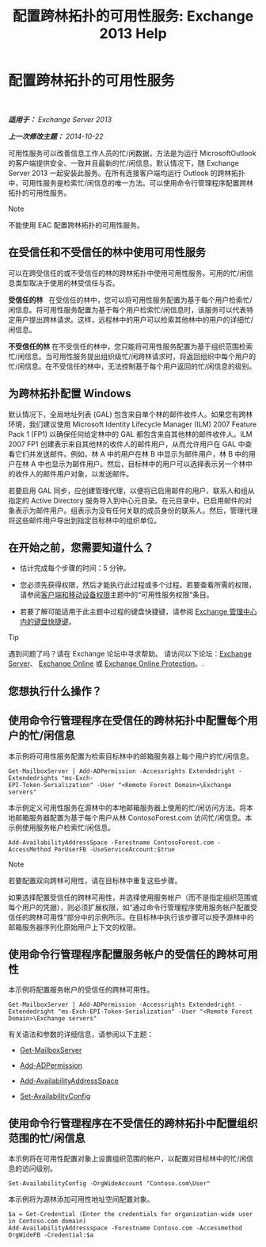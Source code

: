 ﻿---
title: '配置跨林拓扑的可用性服务: Exchange 2013 Help'
TOCTitle: 配置跨林拓扑的可用性服务
ms:assetid: f1e7d407-f0d3-47a7-8cc3-03c5980445d5
ms:mtpsurl: https://technet.microsoft.com/zh-cn/library/Bb125182(v=EXCHG.150)
ms:contentKeyID: 52061565
ms.date: 01/11/2018
mtps_version: v=EXCHG.150
ms.translationtype: HT
---

# 配置跨林拓扑的可用性服务

 

_**适用于：** Exchange Server 2013_

_**上一次修改主题：** 2014-10-22_

可用性服务可以改善信息工作人员的忙/闲数据，方法是为运行 MicrosoftOutlook 的客户端提供安全、一致并且最新的忙/闲信息。默认情况下，随 Exchange Server 2013 一起安装此服务。在所有连接客户端均运行 Outlook 的跨林拓扑中，可用性服务是检索忙/闲信息的唯一方法。可以使用命令行管理程序配置跨林拓扑的可用性服务。

> [!NOTE]
> 不能使用 EAC 配置跨林拓扑的可用性服务。


## 在受信任和不受信任的林中使用可用性服务

可以在跨受信任的或不受信任的林的跨林拓扑中使用可用性服务。可用的忙/闲信息类型取决于使用的林受信任与否。

**受信任的林**   在受信任的林中，您可以将可用性服务配置为基于每个用户检索忙/闲信息。将可用性服务配置为基于每个用户检索忙/闲信息时，该服务可以代表特定用户提出跨林请求。这样，远程林中的用户可以检索其他林中的用户的详细忙/闲信息。

**不受信任的林** 在不受信任的林中，您只能将可用性服务配置为基于组织范围检索忙/闲信息。当可用性服务提出组织级忙/闲跨林请求时，将返回组织中每个用户的忙/闲信息。在不受信任的林中，无法控制基于每个用户返回的忙/闲信息的级别。

## 为跨林拓扑配置 Windows

默认情况下，全局地址列表 (GAL) 包含来自单个林的邮件收件人。如果您有跨林环境，我们建议使用 Microsoft Identity Lifecycle Manager (ILM) 2007 Feature Pack 1 (FP1) 以确保任何给定林中的 GAL 都包含来自其他林的邮件收件人。ILM 2007 FP1 创建表示来自其他林的收件人的邮件用户，从而允许用户在 GAL 中查看它们并发送邮件。例如，林 A 中的用户在林 B 中显示为邮件用户，林 B 中的用户在林 A 中也显示为邮件用户。然后，目标林中的用户可以选择表示另一个林中的收件人的邮件用户对象，以发送邮件。

若要启用 GAL 同步，应创建管理代理，以便将已启用邮件的用户、联系人和组从指定的 Active Directory 服务导入到中心元目录。在元目录中，已启用邮件的对象表示为邮件用户。组表示为没有任何关联的成员身份的联系人。然后，管理代理将这些邮件用户导出到指定目标林中的组织单位。

## 在开始之前，您需要知道什么？

  - 估计完成每个步骤的时间：5 分钟。

  - 您必须先获得权限，然后才能执行此过程或多个过程。若要查看所需的权限，请参阅[客户端和移动设备权限](clients-and-mobile-devices-permissions-exchange-2013-help.md)主题中的“可用性服务权限”条目。

  - 若要了解可能适用于此主题中过程的键盘快捷键，请参阅 [Exchange 管理中心内的键盘快捷键](keyboard-shortcuts-in-the-exchange-admin-center-exchange-online-protection-help.md)。

> [!tip]
> 遇到问题了吗？请在 Exchange 论坛中寻求帮助。 请访问以下论坛：<a href="https://go.microsoft.com/fwlink/p/?linkid=60612">Exchange Server</a>、 <a href="https://go.microsoft.com/fwlink/p/?linkid=267542">Exchange Online</a> 或 <a href="https://go.microsoft.com/fwlink/p/?linkid=285351">Exchange Online Protection</a>。.


## 您想执行什么操作？

## 使用命令行管理程序在受信任的跨林拓扑中配置每个用户的忙/闲信息

本示例将可用性服务配置为检索目标林中的邮箱服务器上每个用户的忙/闲信息。

    Get-MailboxServer | Add-ADPermission -Accessrights Extendedright -Extendedrights "ms-Exch-
    EPI-Token-Serialization" -User "<Remote Forest Domain>\Exchange servers"

本示例定义可用性服务在源林中的本地邮箱服务器上使用的忙/闲访问方法。将本地邮箱服务器配置为基于每个用户从林 ContosoForest.com 访问忙/闲信息。本示例使用服务帐户检索忙/闲信息。

    Add-AvailabilityAddressSpace -Forestname ContosoForest.com -AccessMethod PerUserFB -UseServiceAccount:$true

> [!NOTE]
> 若要配置双向跨林可用性，请在目标林中重复这些步骤。


如果选择配置受信任的跨林可用性，并选择使用服务帐户（而不是指定组织范围或每个用户的凭据），则必须扩展权限，如“通过命令行管理程序使用服务帐户配置受信任的跨林可用性”部分中的示例所示。在目标林中执行该步骤可以授予源林中的邮箱服务器序列化原始用户上下文的权限。

## 使用命令行管理程序配置服务帐户的受信任的跨林可用性

本示例将配置服务帐户的受信任的跨林可用性。

    Get-MailboxServer | Add-ADPermission -Accessrights Extendedright -Extendedright "ms-Exch-EPI-Token-Serialization" -User "<Remote Forest Domain>\Exchange servers"

有关语法和参数的详细信息，请参阅以下主题：

  - [Get-MailboxServer](https://technet.microsoft.com/zh-cn/library/bb123539\(v=exchg.150\))

  - [Add-ADPermission](https://technet.microsoft.com/zh-cn/library/bb124403\(v=exchg.150\))

  - [Add-AvailabilityAddressSpace](https://technet.microsoft.com/zh-cn/library/bb124122\(v=exchg.150\))

  - [Set-AvailabilityConfig](https://technet.microsoft.com/zh-cn/library/bb124103\(v=exchg.150\))

## 使用命令行管理程序在不受信任的跨林拓扑中配置组织范围的忙/闲信息

本示例将在可用性配置对象上设置组织范围的帐户，以配置对目标林中的忙/闲信息的访问级别。

    Set-AvailabilityConfig -OrgWideAccount "Contoso.com\User"

本示例将为源林添加可用性地址空间配置对象。

    $a = Get-Credential (Enter the credentials for organization-wide user in Contoso.com domain)
    Add-AvailabilityAddressspace -Forestname Contoso.com -Accessmethod OrgWideFB -Credential:$a

